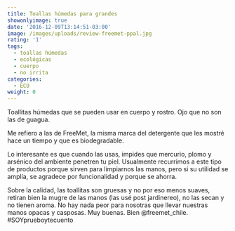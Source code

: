 ```yaml
---
title: Toallas húmedas para grandes
showonlyimage: true
date: '2016-12-09T13:14:51-03:00'
image: /images/uploads/review-freemet-ppal.jpg
rating: '1'
tags:
  - toallas húmedas
  - ecológicas
  - cuerpo
  - no irrita
categories:
  - ECO
weight: 0
---
```

Toallitas húmedas que se pueden usar en cuerpo y rostro. Ojo que no son las de guagua.

<!--more-->

Me refiero a las de FreeMet, la misma marca del detergente que les mostré hace un tiempo y que es biodegradable. 

Lo interesante es que cuando las usas, impides que mercurio, plomo y arsénico del ambiente penetren tu piel. Usualmente recurrimos a este tipo de productos porque sirven para limpiarnos las manos, pero si su utilidad se amplía, se agradece por funcionalidad y porque se ahorra.

Sobre la calidad, las toallitas son gruesas y no por eso menos suaves, retiran bien la mugre de las manos (las usé post jardinereo), no las secan y no tienen aroma. No hay nada peor para nosotras que llevar nuestras manos opacas y casposas. Muy buenas. Bien @freemet_chile. #SOYprueboytecuento
